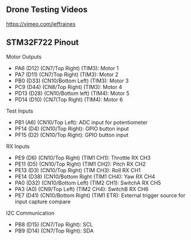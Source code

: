 ## Drone Testing Videos

https://vimeo.com/jeffraines

## STM32F722 Pinout

Motor Outputs
- PA6 (D12) (CN7/Top Right) (TIM3): Motor 1
- PA7 (D11) (CN7/Top Right) (TIM3): Motor 2
- PB0 (D33) (CN10/Bottom Left) (TIM3): Motor 3
- PC9 (D44) (CN8/Top Right) (TIM3): Motor 4
- PD13 (D28) (CN10/Bottom left) (TIM4): Motor 5
- PD14 (D10) (CN7(Top Right) (TIM4): Motor 6

Test Inputs
- PB1 (A6) (CN10/Top Left): ADC input for potentiometer 
- PF14 (D4) (CN10/Top Right): GPIO button input
- PF15 (D2) (CN10/Top Right): GPIO button input

RX Inputs
- PE9 (D6) (CN10/Top Right) (TIM1 CH1): Throttle RX CH3 
- PE11 (D5) (CN10/Top Right) (TIM1 CH2): Pitch RX CH2
- PE13 (D3) (CN10/Top Right) (TIM CH3): Roll RX CH1
- PE14 (D38) (CN10/Bottom Right (TIM1 CH4): Yaw RX CH4
- PA0 (D32) (CN10/Bottom Left) (TIM2 CH1): SwitchA RX CH5
- PA3 (A0) (CN9/Top Left) (TIM2 CH4): SwitchB RX CH6
- PE7 (D41) (CN10/Bottom Right) (TIM1 ETR): External trigger source for input capture compare	

I2C Communication
- PB8 (D15) (CN7/Top Right): SCL
- PB9 (D14) (CN7/Top Right): SDA
